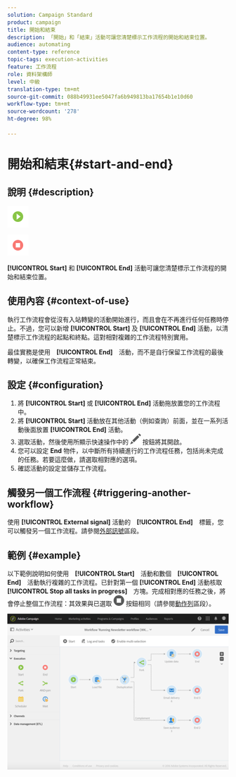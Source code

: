 ```yaml
---
solution: Campaign Standard
product: campaign
title: 開始和結束
description: 「開始」和「結束」活動可讓您清楚標示工作流程的開始和結束位置。
audience: automating
content-type: reference
topic-tags: execution-activities
feature: 工作流程
role: 資料架構師
level: 中級
translation-type: tm+mt
source-git-commit: 088b49931ee5047fa6b949813ba17654b1e10d60
workflow-type: tm+mt
source-wordcount: '278'
ht-degree: 98%

---
```



# 開始和結束{#start-and-end}

## 說明 {#description}

![](assets/start.png)

![](assets/end.png)

**[!UICONTROL Start]** 和 **[!UICONTROL End]** 活動可讓您清楚標示工作流程的開始和結束位置。

## 使用內容 {#context-of-use}

執行工作流程會從沒有入站轉變的活動開始進行，而且會在不再進行任何任務時停止。不過，您可以新增 **[!UICONTROL Start]** 及 **[!UICONTROL End]** 活動，以清楚標示工作流程的起點和終點。這對相對複雜的工作流程特別實用。

最佳實務是使用　**[!UICONTROL End]**　活動，而不是自行保留工作流程的最後轉變，以確保工作流程正常結束。

## 設定 {#configuration}

1. 將 **[!UICONTROL Start]** 或 **[!UICONTROL End]** 活動拖放置您的工作流程中。
1. 將 **[!UICONTROL Start]** 活動放在其他活動（例如查詢）前面，並在一系列活動後面放置 **[!UICONTROL End]** 活動。
1. 選取活動，然後使用所顯示快速操作中的 ![](assets/edit_darkgrey-24px.png) 按鈕將其開啟。
1. 您可以設定 **End** 物件，以中斷所有持續進行的工作流程任務，包括尚未完成的任務。若要這麼做，請選取相對應的選項。
1. 確認活動的設定並儲存工作流程。

## 觸發另一個工作流程 {#triggering-another-workflow}

使用 **[!UICONTROL External signal]** 活動的　**[!UICONTROL End]**　標籤，您可以觸發另一個工作流程。請參閱[外部訊號](../../automating/using/external-signal.md)區段。

## 範例 {#example}

以下範例說明如何使用　**[!UICONTROL Start]**　活動和數個　**[!UICONTROL End]**　活動執行複雜的工作流程。已針對第一個 **[!UICONTROL End]** 活動核取　**[!UICONTROL Stop all tasks in progress]**　方塊。完成相對應的任務之後，將會停止整個工作流程：其效果與已選取 ![](assets/stop_darkgrey-24px.png) 按鈕相同（請參閱[動作列](../../automating/using/workflow-interface.md#action-bar)區段）。

![](assets/wkf_start_end_example.png)

